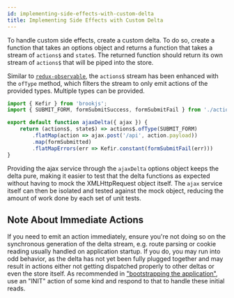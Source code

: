 ```yaml
---
id: implementing-side-effects-with-custom-delta
title: Implementing Side Effects with Custom Delta
---
```


To handle custom side effects, create a custom delta. To do so, create a function that takes an options object and returns a function that takes a stream of `actions$` and `state$`. The returned function should return its own stream of `actions$` that will be piped into the store.

Similar to [`redux-observable`][red-obs], the `actions$` stream has been enhanced with the `ofType` method, which filters the stream to only emit actions of the provided types. Multiple types can be provided.

```js
import { Kefir } from 'brookjs';
import { SUBMIT_FORM, formSubmitSuccess, formSubmitFail } from './actions';

export default function ajaxDelta({ ajax }) {
    return (actions$, state$) => actions$.ofType(SUBMIT_FORM)
        .flatMap(action => ajax.post('/api', action.payload))
        .map(formSubmitted)
        .flatMapErrors(err => Kefir.constant(formSubmitFail(err)))
}
```

Providing the ajax service through the `ajaxDelta` options object keeps the delta pure, making it easier to test that the delta functions as expected without having to mock the XMLHttpRequest object itself. The `ajax` service itself can then be isolated and tested against the mock object, reducing the amount of work done by each set of unit tests.

## Note About Immediate Actions

If you need to emit an action immediately, ensure you're not doing so on the synchronous generation of the delta stream, e.g. route parsing or cookie reading usually handled on application startup. If you do, you may run into odd behavior, as the delta has not yet been fully plugged together and may result in actions either not getting dispatched properly to other deltas or even the store itself. As recommended in ["bootstrapping the application"][bootstrapping], use an "INIT" action of some kind and respond to that to handle these initial reads.

  [red-obs]: https://redux-observable.js.org/docs/basics/Epics.html
  [bootstrapping]: bootstrapping-the-application.html
